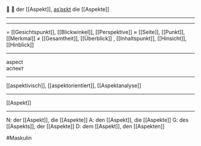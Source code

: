 🧐 🔵 der [[Aspekt]], [asˈpɛkt](https://youglish.com/pronounce/Aspekt/german)
die [[Aspekte]]

---

---
= [[Gesichtspunkt]], [[Blickwinkel]], [[Perspektive]]
≈ [[Seite]], [[Punkt]], [[Merkmal]]
≠ [[Gesamtheit]], [[Überblick]]
, [[Inhaltspunkt]], [[Hinsicht]], [[Hinblick]]


---
aspect  
аспект

---
[[aspektivisch]], [[aspektorientiert]], [[Aspektanalyse]]

---
[[Aspekt]]


---
N: der [[Aspekt]], die [[Aspekte]]
A: den [[Aspekt]], die [[Aspekte]]
G: des [[Aspekts]], der [[Aspekte]]
D: dem [[Aspekt]], den [[Aspekten]]


#Maskulin 
